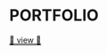 # PORTFOLIO
<a href="https://eu-ny.github.io/portfolio/index2.html" style="border-bottom:1px solid">🧸 view 🧸</a>   
